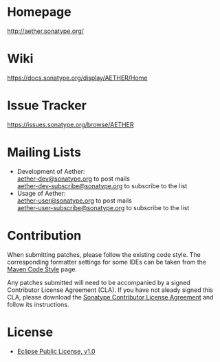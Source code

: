 Homepage
========
<http://aether.sonatype.org/>

Wiki
====
<https://docs.sonatype.org/display/AETHER/Home>

Issue Tracker
=============
<https://issues.sonatype.org/browse/AETHER>

Mailing Lists
=============
- Development of Aether:  
  <aether-dev@sonatype.org> to post mails  
  <aether-dev-subscribe@sonatype.org> to subscribe to the list
- Usage of Aether:  
  <aether-user@sonatype.org> to post mails  
  <aether-user-subscribe@sonatype.org> to subscribe to the list

Contribution
============
When submitting patches, please follow the existing code style. The corresponding formatter settings for some IDEs can
be taken from the [Maven Code Style](http://maven.apache.org/developers/committer-environment.html#Maven_Code_Style)
page.

Any patches submitted will need to be accompanied by a signed Contributor License Agreement (CLA). If you have not
aleady signed this CLA, please download the [Sonatype Contributor License Agreement](http://www.sonatype.org/SonatypeCLA.pdf)
and follow its instructions.

License
=======
- [Eclipse Public License, v1.0](http://www.eclipse.org/legal/epl-v10.html)
